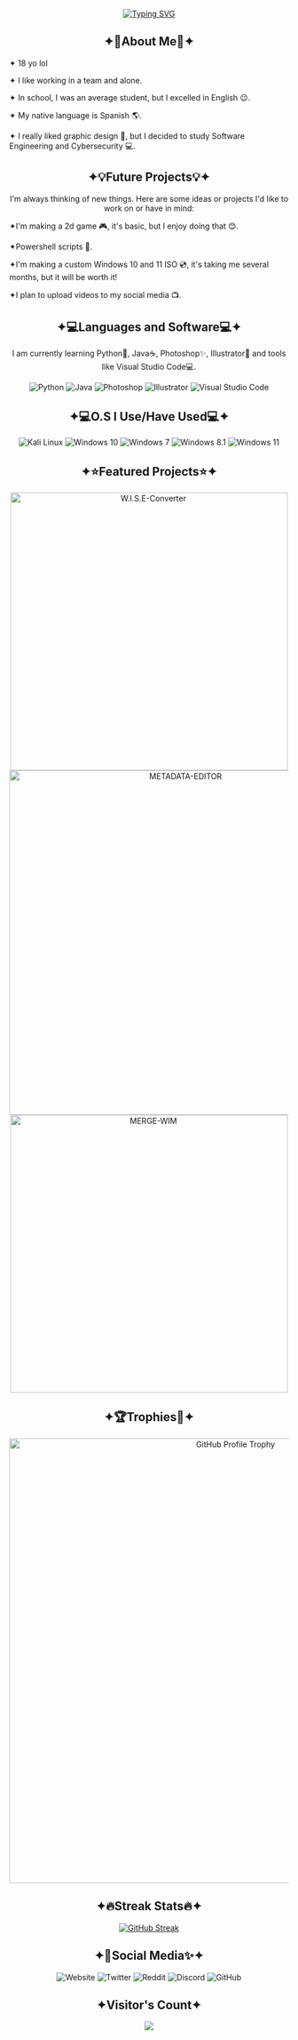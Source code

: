 <p align="center"> <a href="https://git.io/typing-svg"><img src="https://readme-typing-svg.demolab.com?font=Geo&size=66&duration=6000&pause=2000&color=C1004E&background=000000&center=true&vCenter=true&width=1200&height=100&lines=Welcome+to+my+GitHub+Profile!" alt="Typing SVG" /></a>

<h2 align="center">✦👤About Me👤✦</h2>

✦ 18 yo lol

✦ I like working in a team and alone.

✦ In school, I was an average student, but I excelled in English 😉.

✦ My native language is Spanish 🌎.

✦ I really liked graphic design 🎨, but I decided to study Software Engineering and Cybersecurity 💻.

<h2 align="center">✦💡Future Projects💡✦</h2>

<p align="center"> I'm always thinking of new things. Here are some ideas or projects I'd like to work on or have in mind:</p>

✦I'm making a 2d game 🎮, it's basic, but I enjoy doing that 😊.

✦Powershell scripts 📜.

✦I'm making a custom Windows 10 and 11 ISO 💿, it's taking me several months, but it will be worth it!

✦I plan to upload videos to my social media 📺.

<h2 align="center">✦💻Languages and Software💻✦</h2>

<p align="center"> I am currently learning Python🐍, Java☕, Photoshop✨, Illustrator🎨 and tools like Visual Studio Code💻. </p>

<p align="center">
<img src="https://img.shields.io/badge/Python-000000?style=for-the-badge&logo=python&logoColor=8B0000" alt="Python">
<img src="https://img.shields.io/badge/Java-000000?style=for-the-badge&logo=java&logoColor=8B0000" alt="Java">
<img src="https://img.shields.io/badge/Photoshop-000000?style=for-the-badge&logo=adobe-photoshop&logoColor=8B0000" alt="Photoshop">
<img src="https://img.shields.io/badge/Illustrator-000000?style=for-the-badge&logo=adobe-illustrator&logoColor=8B0000" alt="Illustrator">
<img src="https://img.shields.io/badge/VSCode-000000?style=for-the-badge&logo=visual-studio-code&logoColor=8B0000" alt="Visual Studio Code">
</p>

<h2 align="center">✦💻O.S I Use/Have Used💻✦</h2>

<p align="center">
<img src="https://img.shields.io/badge/Kali%20Linux-000000?style=for-the-badge&logo=kalilinux&logoColor=8B0000" alt="Kali Linux">
<img src="https://img.shields.io/badge/Windows%2010-000000?style=for-the-badge&logo=windows&logoColor=8B0000" alt="Windows 10">
<img src="https://img.shields.io/badge/Windows%207-000000?style=for-the-badge&logo=windows&logoColor=white" alt="Windows 7">
<img src="https://img.shields.io/badge/Windows%208.1-000000?style=for-the-badge&logo=windows&logoColor=8B0000" alt="Windows 8.1">
<img src="https://img.shields.io/badge/Windows%2011-000000?style=for-the-badge&logo=windows&logoColor=8B0000" alt="Windows 11">
</p>

<h2 align="center">✦⭐Featured Projects⭐✦</h2>

<p align="center">
  <a href="https://github.com/imPhynz/W.I.S.E-Converter" target="_blank" style="text-decoration: none;">
    <img align="center" src="https://github-readme-stats.vercel.app/api/pin/?username=imPhynz&repo=W.I.S.E-Converter&theme=dark&title_color=8B0000&text_color=FFFFFF&icon_color=8B0000&border_color=8B0000&bg_color=000000" alt="W.I.S.E-Converter" width="500px"/>
  </a>
  <a href="https://github.com/imPhynz/METADATA-EDITOR" target="_blank" style="text-decoration: none;">
    <img align="center" src="https://github-readme-stats.vercel.app/api/pin/?username=imPhynz&repo=METADATA-EDITOR&theme=dark&title_color=8B0000&text_color=FFFFFF&icon_color=8B0000&border_color=8B0000&bg_color=000000" alt="METADATA-EDITOR" width="620px"/>
  </a>
  <a href="https://github.com/imPhynz/MERGE-WIM" target="_blank" style="text-decoration: none;">
    <img align="center" src="https://github-readme-stats.vercel.app/api/pin/?username=imPhynz&repo=MERGE-WIM&theme=dark&title_color=8B0000&text_color=FFFFFF&icon_color=8B0000&border_color=8B0000&bg_color=000000" alt="MERGE-WIM" width="500px"/>
  </a>
</p>

<h2 align="center">✦🏆Trophies🏅✦</h2>

<p align="center">
<a href="https://github.com/ryo-ma/github-profile-trophy" target="_blank" style="text-decoration: none;"><img src="https://github-profile-trophy.vercel.app/?username=imphynz&theme=discord" alt="GitHub Profile Trophy" width="800px"/></a>
</p>

<h2 align="center">✦🔥Streak Stats🔥✦</h2>

<p align="center">
<a href="https://git.io/streak-stats"><img src="https://streak-stats.demolab.com?user=imPhynz&theme=radical&border_radius=16&short_numbers=true&date_format=%5BY.%5Dn.j&mode=weekly&card_width=500&card_height=200" alt="GitHub Streak" /></a>
</p>

<h2 align="center">✦📱Social Media✨✦</h2>

<p align="center">
<a href="https://in-myclub.blogspot.com/" target="_blank" style="text-decoration: none;"><img src="https://img.shields.io/badge/Website-000000?style=for-the-badge&logo=blogger&logoColor=white" alt="Website"></a>
<a href="https://www.google.com/search?q=https://x.com/ophynz" target="_blank" style="text-decoration: none;"><img src="https://img.shields.io/badge/Twitter-8B0000?style=for-the-badge&logo=twitter&logoColor=white" alt="Twitter"></a>
<a href="https://www.google.com/search?q=https://www.reddit.com/user/ophynz/" target="_blank" style="text-decoration: none;"><img src="https://img.shields.io/badge/Reddit-000000?style=for-the-badge&logo=reddit&logoColor=white" alt="Reddit"></a>
<a href="https://discord.gg/vu8atyrsSa" target="_blank" style="text-decoration: none;"><img src="https://img.shields.io/badge/Discord-8B0000?style=for-the-badge&logo=discord&logoColor=white" alt="Discord"></a>
<a href="https://www.google.com/search?q=https://github.com/imPhynz" target="_blank" style="text-decoration: none;"><img src="https://img.shields.io/badge/GitHub-000000?style=for-the-badge&logo=github&logoColor=white" alt="GitHub"></a>
</p>

<h2 align="center">✦Visitor's Count✦</h2>
<p align="center">
<a href="https://u8views.com/github/imPhynz"><img src="https://u8views.com/api/v1/github/profiles/234093134/views/day-week-month-total-count.svg"></a>
